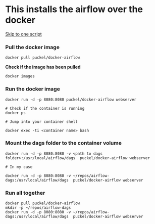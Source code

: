 

# This installs the airflow over the docker 
[Skip to one script](#run-all-together)


### Pull the docker image 
```
docker pull puckel/docker-airflow
```
**Check if the image has been pulled**
```
docker images
```

### Run the docker image 
```
docker run -d -p 8080:8080 puckel/docker-airflow webserver

# Check if the container is running
docker ps 

# Jump into your container shell 

docker exec -ti <container name> bash 
```
### Mount the dags folder to the container volume 

```
docker run -d -p 8080:8080 -v <path to dags folder>:/usr/local/airflow/dags  puckel/docker-airflow webserver

# In my case 

docker run -d -p 8080:8080 -v ~/repos/airflow-dags:/usr/local/airflow/dags  puckel/docker-airflow webserver
```


### Run all together 

```
docker pull puckel/docker-airflow
mkdir -p ~/repos/airflow-dags
docker run -d -p 8080:8080 -v ~/repos/airflow-dags:/usr/local/airflow/dags  puckel/docker-airflow webserver

```
